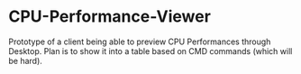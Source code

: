 # CPU-Performance-Viewer
Prototype of a client being able to preview CPU Performances through Desktop. Plan is to show it into a table based on CMD commands (which will be hard). 
